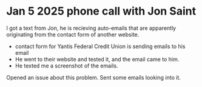 # Jan 5 2025 phone call with Jon Saint

I got a text from Jon, he is recieving auto-emails that are apparently 
originating from the contact form of another website.

- contact form for Yantis Federal Credit Union is sending emails to his email
- He went to their website and tested it, and the email came to him.
- He texted me a screenshot of the emails.

Opened an issue about this problem. Sent some emails looking into it.